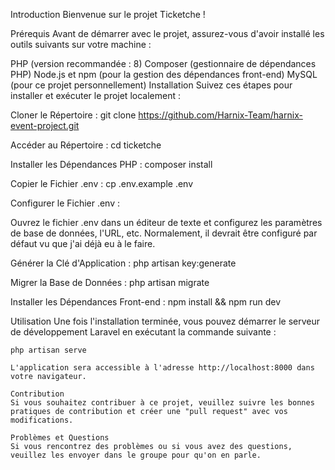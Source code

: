 Introduction
Bienvenue sur le projet Ticketche ! 

Prérequis
Avant de démarrer avec le projet, assurez-vous d'avoir installé les outils suivants sur votre machine :

PHP (version recommandée : 8)
Composer (gestionnaire de dépendances PHP)
Node.js et npm (pour la gestion des dépendances front-end)
MySQL (pour ce projet personnellement)
Installation
Suivez ces étapes pour installer et exécuter le projet localement :

Cloner le Répertoire : git clone https://github.com/Harnix-Team/harnix-event-project.git

Accéder au Répertoire : cd ticketche

Installer les Dépendances PHP : composer install

Copier le Fichier .env : cp .env.example .env

Configurer le Fichier .env :

Ouvrez le fichier .env dans un éditeur de texte et configurez les paramètres de base de données, l'URL, etc.
Normalement, il devrait être configuré par défaut vu que j'ai déjà eu à le faire.

Générer la Clé d'Application : php artisan key:generate

Migrer la Base de Données : php artisan migrate

Installer les Dépendances Front-end : npm install && npm run dev

Utilisation
Une fois l'installation terminée, vous pouvez démarrer le serveur de développement Laravel en exécutant la commande suivante :

```bash'''
php artisan serve

L'application sera accessible à l'adresse http://localhost:8000 dans votre navigateur.

Contribution
Si vous souhaitez contribuer à ce projet, veuillez suivre les bonnes pratiques de contribution et créer une "pull request" avec vos modifications.

Problèmes et Questions
Si vous rencontrez des problèmes ou si vous avez des questions, veuillez les envoyer dans le groupe pour qu'on en parle. 